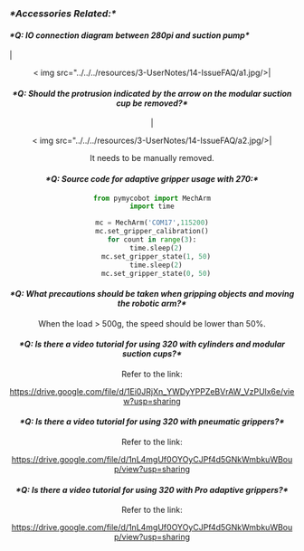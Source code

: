 ### ***\*Accessories Related:\****

#### ***\*Q: IO connection diagram between 280pi and suction pump\****

|<div align=center>< img src="../../../resources/3-UserNotes/14-IssueFAQ/a1.jpg/>| 

#### ***\*Q: Should the protrusion indicated by the arrow on the modular suction cup be removed?\****

|<div align=center>< img src="../../../resources/3-UserNotes/14-IssueFAQ/a2.jpg/>| 

It needs to be manually removed.

 

#### ***\*Q: Source code for adaptive gripper usage with 270:\****

```python
from pymycobot import MechArm
import time

mc = MechArm('COM17',115200)
mc.set_gripper_calibration()
for count in range(3):
  time.sleep(2)
  mc.set_gripper_state(1, 50)
  time.sleep(2)
  mc.set_gripper_state(0, 50)

```

 

#### ***\*Q: What precautions should be taken when gripping objects and moving the robotic arm?\****

When the load > 500g, the speed should be lower than 50%.

#### ***\*Q: Is there a video tutorial for using 320 with cylinders and modular suction cups?\****

Refer to the link:

https://drive.google.com/file/d/1Ei0JRjXn_YWDyYPPZeBVrAW_VzPUlx6e/view?usp=sharing

#### ***\*Q: Is there a video tutorial for using 320 with pneumatic grippers?\****

Refer to the link:

https://drive.google.com/file/d/1nL4mgUf0OYOyCJPf4d5GNkWmbkuWBoup/view?usp=sharing

#### ***\*Q: Is there a video tutorial for using 320 with Pro adaptive grippers?\****

Refer to the link:

https://drive.google.com/file/d/1nL4mgUf0OYOyCJPf4d5GNkWmbkuWBoup/view?usp=sharing